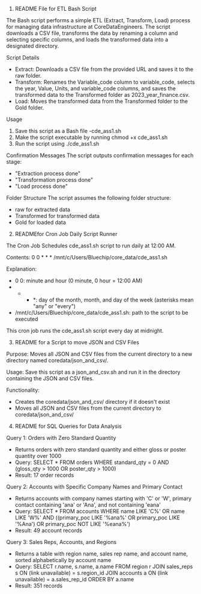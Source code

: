1. README File for ETL Bash Script

The Bash script performs a simple ETL (Extract, Transform, Load) process for managing data infrastructure at CoreDataEngineers. The script downloads a CSV file, transforms the data by renaming a column and selecting specific columns, and loads the transformed data into a designated directory.

Script Details
- Extract: Downloads a CSV file from the provided URL and saves it to the raw folder.
- Transform: Renames the Variable_code column to variable_code, selects the year, Value, Units, and variable_code columns, and saves the transformed data to the Transformed folder as 2023_year_finance.csv.
- Load: Moves the transformed data from the Transformed folder to the Gold folder.

Usage

1. Save this script as a Bash file -cde_ass1.sh
2. Make the script executable by running chmod +x cde_ass1.sh
3. Run the script using ./cde_ass1.sh

Confirmation Messages
The script outputs confirmation messages for each stage:

- "Extraction process done"
- "Transformation process done"
- "Load process done"

Folder Structure
The script assumes the following folder structure:

- raw for extracted data
- Transformed for transformed data
- Gold for loaded data

2. READMEfor Cron Job Daily Script Runner

The Cron Job Schedules cde_ass1.sh script to run daily at 12:00 AM.

Contents:
0 0 * * * /mnt/c/Users/Bluechip/core_data/cde_ass1.sh

Explanation:
- 0 0: minute and hour (0 minute, 0 hour = 12:00 AM)
- * * *: day of the month, month, and day of the week (asterisks mean "any" or "every")
- /mnt/c/Users/Bluechip/core_data/cde_ass1.sh: path to the script to be executed

This cron job runs the cde_ass1.sh script every day at midnight.

3. README for a Script to move JSON and CSV Files

Purpose: 
Moves all JSON and CSV files from the current directory to a new directory named coredata/json_and_csv/.

Usage: 
Save this script as a json_and_csv.sh and run it in the directory containing the JSON and CSV files.

Functionality:
- Creates the coredata/json_and_csv/ directory if it doesn't exist
- Moves all JSON and CSV files from the current directory to coredata/json_and_csv/

4. README for SQL Queries for Data Analysis

Query 1: Orders with Zero Standard Quantity

- Returns orders with zero standard quantity and either gloss or poster quantity over 1000
- Query: SELECT * FROM orders WHERE standard_qty = 0 AND (gloss_qty > 1000 OR poster_qty > 1000)
- Result: 17 order records

Query 2: Accounts with Specific Company Names and Primary Contact

- Returns accounts with company names starting with 'C' or 'W', primary contact containing 'ana' or 'Ana', and not containing 'eana'
- Query: SELECT * FROM accounts WHERE name LIKE 'C%' OR name LIKE 'W%' AND ((primary_poc LIKE '%ana%' OR primary_poc LIKE '%Ana') OR primary_poc NOT LIKE '%eana%')
- Result: 49 account records

Query 3: Sales Reps, Accounts, and Regions

- Returns a table with region name, sales rep name, and account name, sorted alphabetically by account name
- Query: SELECT r.name, s.name, a.name FROM region r JOIN sales_reps s ON (link unavailable) = s.region_id JOIN accounts a ON (link unavailable) = a.sales_rep_id ORDER BY a.name
- Result: 351 records


